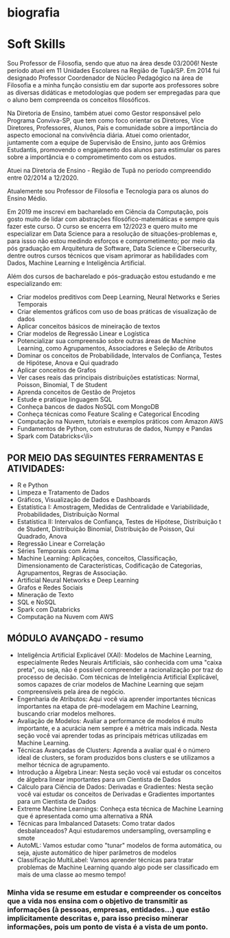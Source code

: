# biografia

<h1>Soft Skills</h1>

<p>Sou Professor de Filosofia, sendo que atuo na área desde 03/2006! Neste período atuei em 11 Unidades Escolares na Região de Tupã/SP. Em 2014 fui designado Professor Coordenador de Núcleo Pedagógico na área de Filosofia e a minha função consistiu em dar suporte aos professores sobre as diversas didáticas e metodologias que podem ser empregadas para que o aluno bem compreenda os conceitos filosóficos.</p>

<p>Na Diretoria de Ensino, também atuei como Gestor responsável pelo Programa Conviva-SP, que tem como foco orientar os Diretores, Vice Diretores, Professores, Alunos, Pais e comunidade sobre a importância do aspecto emocional na convivência diária. Atuei como orientador, juntamente com a equipe de Supervisão de Ensino, junto aos Grêmios Estudantis, promovendo o engajamento dos alunos para estimular os pares sobre a importância e o comprometimento com os estudos.</p>


<p>Atuei na Diretoria de Ensino - Região de Tupã no período compreendido entre 02/2014 a 12/2020.</p>

<p>Atualemente sou Professor de Filosofia e Tecnologia para os alunos do Ensino Médio.</p>

<p>Em 2019 me inscrevi em bacharelado em Ciência da Computação, pois gosto muito de lidar com abstrações filosófico-matemáticas e sempre quis fazer este curso. O curso se encerra em 12/2023 e quero muito me especializar em Data Science para a resolução de situações-problemas e, para issso não estou medindo esforços e comprometimento; por meio da pós graduação em Arquitetura de Software, Data Science e Cibersecurity, dentre outros cursos técnicos que visam aprimorar as habilidades com Dados, Machine Learning e Inteligência Artificial.</p>

<p>Além dos cursos de bacharelado e pós-graduação estou estudando e me especializando em:</p>

<ul>
<li>Criar modelos preditivos com Deep Learning, Neural Networks e Series Temporais</li>
<li>Criar elementos gráficos com uso de boas práticas de visualização de dados</li>
<li>Aplicar conceitos básicos de mineiração de textos</li>
<li>Criar modelos de Regressão Linear e Logística</li>
<li>Potencializar sua compreensão sobre outras áreas de Machine Learning, como Agrupamentos, Associadores e Seleção de Atributos</li>
<li>Dominar os conceitos de Probabilidade, Intervalos de Confiança, Testes de Hipótese, Anova e Qui quadrado</li>
<li>Aplicar conceitos de Grafos</li>
<li>Ver cases reais das principais distribuições estatísticas: Normal, Poisson, Binomial, T de Student</li>
<li>Aprenda conceitos de Gestão de Projetos</li>
<li>Estude e pratique linguagem SQL</li>
<li>Conheça bancos de dados NoSQL com MongoDB</li>
<li>Conheça técnicas como Feature Scaling e Categorical Encoding</li>
<li>Computação na Nuvem, tutoriais e exemplos práticos com Amazon AWS</li>
<li>Fundamentos de Python, com estruturas de dados, Numpy e Pandas</li>
<li>Spark com Databricks<\li>
</ul>

<h2>POR MEIO DAS SEGUINTES FERRAMENTAS E ATIVIDADES:</h2>

<ul>  
<li>R e Python</li>

<li>Limpeza e Tratamento de Dados</li>

<li>Gráficos, Visualização de Dados e Dashboards</li>

<li>Estatística I: Amostragem, Medidas de Centralidade e Variabilidade, Probabilidades, Distribuição Normal</li>

<li>Estatística II: Intervalos de Confiança, Testes de Hipótese, Distribuição t de Student, Distribuição Binomial, Distribuição de Poisson, Qui Quadrado, Anova</li>

<li>Regressão Linear e Correlação</li>

<li>Séries Temporais com Arima</li>

<li>Machine Learning: Aplicações, conceitos, Classificação, Dimensionamento de Características, Codificação de Categorias, Agrupamentos, Regras de Associação.</li>

<li>Artificial Neural Networks e Deep Learning</li>

<li>Grafos e Redes Sociais</li>

<li>Mineração de Texto</li>

<li>SQL e NoSQL</li>

<li>Spark com Databricks</li>

<li>Computação na Nuvem com AWS</li>
</ul>

<h2>MÓDULO AVANÇADO - resumo</h2>
  
<ul>
<li>Inteligência Artificial Explicável (XAI): Modelos de Machine Learning, especialmente Redes Neurais Artificiais, são conhecida com uma "caixa preta", ou seja, não é possível compreender a racionalização por traz do processo de decisão. Com técnicas de Inteligência Artificial Explicável, somos capazes de criar modelos de Machine Learning que sejam compreensíveis pela área de negócio.</li>

<li>Engenharia de Atributos: Aqui você via aprender importantes técnicas importantes na etapa de pré-modelagem em Machine Learning, buscando criar modelos melhores.</li>

<li>Avaliação de Modelos: Avaliar a performance de modelos é muito importante, e a acurácia nem sempre é a métrica mais indicada. Nesta seção você vai aprender todas as principais métricas utilizadas em Machine Learning.</li>

<li>Técnicas Avançadas de Clusters: Aprenda a avaliar qual é o número ideal de clusters, se foram produzidos bons clusters e se utilizamos a melhor técnica de agrupamento.</li>

<li>Introdução a Álgebra Linear: Nesta seção você vai estudar os conceitos de álgebra linear importantes para um Cientista de Dados</li>

<li>Cálculo para Ciência de Dados: Derivadas e Gradientes: Nesta seção você vai estudar os conceitos de Derivadas e Gradientes importantes para um Cientista de Dados</li>

<li>Extreme Machine Learnings: Conheça esta técnica de Machine Learning que é apresentada como uma alternativa a RNA</li>

<li>Técnicas para Imbalanced Datasets: Como tratar dados desbalanceados? Aqui estudaremos undersampling, oversampling e smote</li>

<li>AutoML: Vamos estudar como "tunar" modelos de forma automática, ou seja, ajuste automático de hiper parâmetros de modelos</li>

<li>Classificação MultiLabel: Vamos aprender técnicas para tratar problemas de Machine Learning quando algo pode ser classificado em mais de uma classe ao mesmo tempo!</li>
</ul>
<h3>Minha vida se resume em estudar e compreender os conceitos que a vida nos ensina com o objetivo de transmitir as informações (à pessoas, empresas, entidades...) que estão implicitamente descritas e, para isso preciso minerar informações, pois um ponto de vista é a vista de um ponto.</h3>
